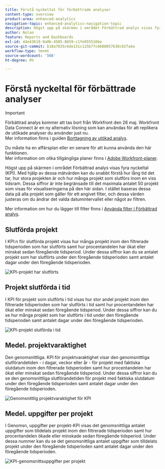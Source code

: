 ```yaml
---
title: Förstå nyckeltal för förbättrade analyser
content-type: overview
product-area: enhanced-analytics
navigation-topic: enhanced-analytics-navigation-topic
description: Högst upp på skärmen i området Förbättrad analys visas fyra nyckeltal (KPI). Med hjälp av dessa mätvärden kan du snabbt förstå hur lång tid det tar, hur stora projekten är och hur många projekt som slutförs inom en viss tidsram. Dessa siffror är inte begränsade till det maximala antalet 50 projekt som visas för visualiseringarna på den här sidan. I stället baseras dessa data på alla projekt som gäller för ett angivet filter, och dessa värden justeras om du ändrar det valda datumintervallet eller något av filtren.
author: Nolan
feature: Reports and Dashboards
exl-id: 44e43618-9a0b-4585-8659-c1fe055516be
source-git-commit: b18a7835c6de131c125b77c6688057638c62fa4a
workflow-type: tm+mt
source-wordcount: '566'
ht-degree: 0%

---
```


# Förstå nyckeltal för förbättrade analyser

>[!IMPORTANT]
>
>Förbättrad analys kommer att tas bort från Workfront den 26 maj. Workfront Data Connect är en ny alternativ lösning som kan användas för att replikera de utökade analyser du använder just nu. <br>Mer information finns i guiden [Borttagning av utökad analys](/help/quicksilver/product-announcements/announcements/enhanced-analytics-deprecation.md).


Du måste ha en affärsplan eller en senare för att kunna använda den här funktionen.\
Mer information om olika tillgängliga planer finns i [Adobe Workfront-planer](https://business.adobe.com/products/workfront/pricing.html).

Högst upp på skärmen i området Förbättrad analys visas fyra nyckeltal (KPI). Med hjälp av dessa mätvärden kan du snabbt förstå hur lång tid det tar, hur stora projekten är och hur många projekt som slutförs inom en viss tidsram. Dessa siffror är inte begränsade till det maximala antalet 50 projekt som visas för visualiseringarna på den här sidan. I stället baseras dessa data på alla projekt som gäller för ett angivet filter, och dessa värden justeras om du ändrar det valda datumintervallet eller något av filtren.

Mer information om hur du lägger till filter finns i [Använda filter i Förbättrad analys](../enhanced-analytics/use-enhanced-analytics-filters.md).

## Slutförda projekt

I KPI:n för slutförda projekt visas hur många projekt inom den filtrerade tidsperioden som har slutförts samt hur procentandelen har ökat eller minskat sedan föregående tidsperiod. Under dessa siffror kan du se antalet projekt som har slutförts under den föregående tidsperioden samt antalet dagar under den föregående tidsperioden.

![KPI-projekt har slutförts](assets/kpi-projects-completed-350x182.png)

## Projekt slutförda i tid

I KPI för projekt som slutförts i tid visas hur stor andel projekt inom den filtrerade tidsperioden som har slutförts i tid samt hur procentandelen har ökat eller minskat sedan föregående tidsperiod. Under dessa siffror kan du se hur många projekt som har slutförts i tid under den föregående tidsperioden samt antalet dagar under den föregående tidsperioden.

![KPI-projekt slutförda i tid](assets/kpi-projects-completed-on-time-350x180.png)

## Medel. projektvaraktighet

Den genomsnittliga. KPI för projektvaraktighet visar den genomsnittliga slutförandetiden - i dagar, veckor eller år - för projekt med faktiska slutdatum inom den filtrerade tidsperioden samt hur procentandelen har ökat eller minskat sedan föregående tidsperiod. Under dessa siffror kan du se den genomsnittliga slutförandetiden för projekt med faktiska slutdatum under den föregående tidsperioden samt antalet dagar under den föregående tidsperioden.

![Genomsnittlig projektvaraktighet för KPI](assets/kpi-avg.-project-duration-350x168.png)

## Medel. uppgifter per projekt

I Genomsn, uppgifter per projekt-KPI visas det genomsnittliga antalet uppgifter som tilldelats projekt inom den filtrerade tidsperioden samt hur procentandelen ökade eller minskade sedan föregående tidsperiod. Under dessa nummer kan du se det genomsnittliga antalet uppgifter som tilldelats projekt under den föregående tidsperioden samt antalet dagar under den föregående tidsperioden.

![KPI-genomsnittsuppgifter per projekt](assets/kpi-average-tasks-per-project-350x179.png)
